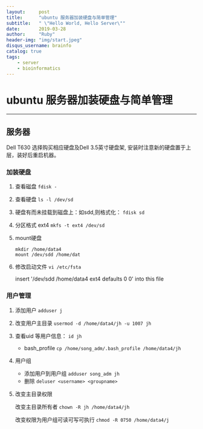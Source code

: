 ```yaml
---
layout:     post
title:      "ubuntu 服务器加装硬盘与简单管理"
subtitle:   " \"Hello World, Hello Server\""
date:       2019-03-28
author:     "Ruby"
header-img: "img/start.jpeg"
disqus_username: brainfo
catalog: true
tags:
    - server
    - bioinformatics
---
```


# ubuntu 服务器加装硬盘与简单管理

---

## 服务器
Dell T630
选择购买相应硬盘及Dell 3.5英寸硬盘架, 安装时注意新的硬盘置于上层，装好后重启机器。

### 加装硬盘

1. 查看磁盘
	`fdisk -`
	
2. 查看硬盘
 	`ls -l /dev/sd`

3. 硬盘有而未挂载到磁盘上：如sdd,则格式化：
 	`fdisk sd`

4. 分区格式 ext4
	`mkfs -t ext4 /dev/sd`

5. mount硬盘
 	```
 	mkdir /home/data4
 	mount /dev/sdd /home/dat
 	```
 	
6. 修改启动文件
 	`vi /etc/fsta`
 	
 	insert  '/dev/sdd        /home/data4     ext4    defaults        0       0' into this file

### 用户管理

1. 添加用户
 	`adduser j`

2. 改变用户主目录
 	`usermod -d /home/data4/jh -u 1007 jh`

3. 查看uid 等用户信息：	
	`id jh`
    - bash_profile
		`cp /home/song_adm/.bash_profile /home/data4/jh`

4. 用户组
	- 添加用户到用户组
			`adduser song_adm jh`
	- 删除
			`deluser <username> <groupname>`

5. 改变主目录权限
   
    改变主目录所有者
		`chown -R jh /home/data4/jh`

    改变权限为用户组可读可写可执行
		`chmod -R 0750 /home/data4/j`